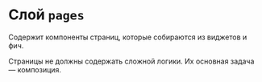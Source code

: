# Слой `pages`

Содержит компоненты страниц, которые собираются из виджетов и фич.

Страницы не должны содержать сложной логики. Их основная задача — композиция.
